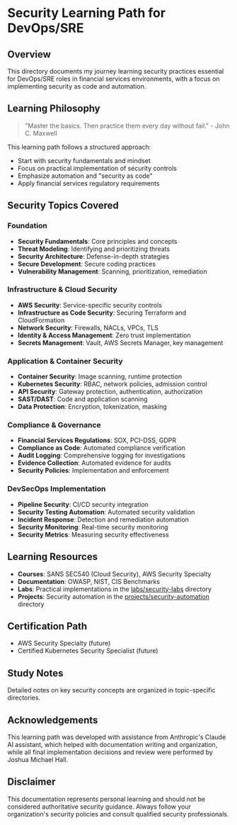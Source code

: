 # Security Learning Path for DevOps/SRE

## Overview
This directory documents my journey learning security practices essential for DevOps/SRE roles in financial services environments, with a focus on implementing security as code and automation.

## Learning Philosophy
> "Master the basics. Then practice them every day without fail." - John C. Maxwell

This learning path follows a structured approach:
- Start with security fundamentals and mindset
- Focus on practical implementation of security controls
- Emphasize automation and "security as code"
- Apply financial services regulatory requirements

## Security Topics Covered

### Foundation
- **Security Fundamentals**: Core principles and concepts
- **Threat Modeling**: Identifying and prioritizing threats
- **Security Architecture**: Defense-in-depth strategies
- **Secure Development**: Secure coding practices
- **Vulnerability Management**: Scanning, prioritization, remediation

### Infrastructure & Cloud Security
- **AWS Security**: Service-specific security controls
- **Infrastructure as Code Security**: Securing Terraform and CloudFormation
- **Network Security**: Firewalls, NACLs, VPCs, TLS
- **Identity & Access Management**: Zero trust implementation
- **Secrets Management**: Vault, AWS Secrets Manager, key management

### Application & Container Security
- **Container Security**: Image scanning, runtime protection
- **Kubernetes Security**: RBAC, network policies, admission control
- **API Security**: Gateway protection, authentication, authorization
- **SAST/DAST**: Code and application scanning
- **Data Protection**: Encryption, tokenization, masking

### Compliance & Governance
- **Financial Services Regulations**: SOX, PCI-DSS, GDPR
- **Compliance as Code**: Automated compliance verification
- **Audit Logging**: Comprehensive logging for investigations
- **Evidence Collection**: Automated evidence for audits
- **Security Policies**: Implementation and enforcement

### DevSecOps Implementation
- **Pipeline Security**: CI/CD security integration
- **Security Testing Automation**: Automated security validation
- **Incident Response**: Detection and remediation automation
- **Security Monitoring**: Real-time security monitoring
- **Security Metrics**: Measuring security effectiveness

## Learning Resources
- **Courses**: SANS SEC540 (Cloud Security), AWS Security Specialty
- **Documentation**: OWASP, NIST, CIS Benchmarks
- **Labs**: Practical implementations in the [labs/security-labs](../../labs/security-labs) directory
- **Projects**: Security automation in the [projects/security-automation](../../projects/security-automation) directory

## Certification Path
- AWS Security Specialty (future)
- Certified Kubernetes Security Specialist (future)

## Study Notes
Detailed notes on key security concepts are organized in topic-specific directories.

## Acknowledgements
This learning path was developed with assistance from Anthropic's Claude AI assistant, which helped with documentation writing and organization, while all final implementation decisions and review were performed by Joshua Michael Hall.

## Disclaimer
This documentation represents personal learning and should not be considered authoritative security guidance. Always follow your organization's security policies and consult qualified security professionals.